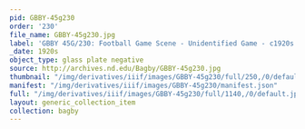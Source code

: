 ```yaml
---
pid: GBBY-45g230
order: '230'
file_name: GBBY-45g230.jpg
label: 'GBBY 45G/230: Football Game Scene - Unidentified Game - c1920s'
_date: 1920s
object_type: glass plate negative
source: http://archives.nd.edu/Bagby/GBBY-45g230.jpg
thumbnail: "/img/derivatives/iiif/images/GBBY-45g230/full/250,/0/default.jpg"
manifest: "/img/derivatives/iiif/images/GBBY-45g230/manifest.json"
full: "/img/derivatives/iiif/images/GBBY-45g230/full/1140,/0/default.jpg"
layout: generic_collection_item
collection: bagby
---
```

